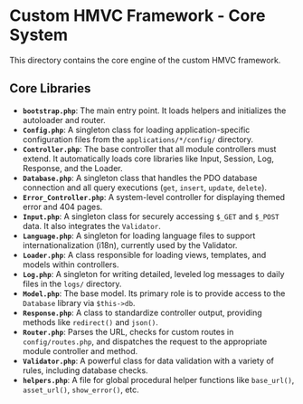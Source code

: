 # Custom HMVC Framework - Core System

This directory contains the core engine of the custom HMVC framework.

## Core Libraries

- **`bootstrap.php`**: The main entry point. It loads helpers and initializes the autoloader and router.
- **`Config.php`**: A singleton class for loading application-specific configuration files from the `applications/*/config/` directory.
- **`Controller.php`**: The base controller that all module controllers must extend. It automatically loads core libraries like Input, Session, Log, Response, and the Loader.
- **`Database.php`**: A singleton class that handles the PDO database connection and all query executions (`get`, `insert`, `update`, `delete`).
- **`Error_Controller.php`**: A system-level controller for displaying themed error and 404 pages.
- **`Input.php`**: A singleton class for securely accessing `$_GET` and `$_POST` data. It also integrates the `Validator`.
- **`Language.php`**: A singleton for loading language files to support internationalization (i18n), currently used by the Validator.
- **`Loader.php`**: A class responsible for loading views, templates, and models within controllers.
- **`Log.php`**: A singleton for writing detailed, leveled log messages to daily files in the `logs/` directory.
- **`Model.php`**: The base model. Its primary role is to provide access to the `Database` library via `$this->db`.
- **`Response.php`**: A class to standardize controller output, providing methods like `redirect()` and `json()`.
- **`Router.php`**: Parses the URL, checks for custom routes in `config/routes.php`, and dispatches the request to the appropriate module controller and method.
- **`Validator.php`**: A powerful class for data validation with a variety of rules, including database checks.
- **`helpers.php`**: A file for global procedural helper functions like `base_url()`, `asset_url()`, `show_error()`, etc.
